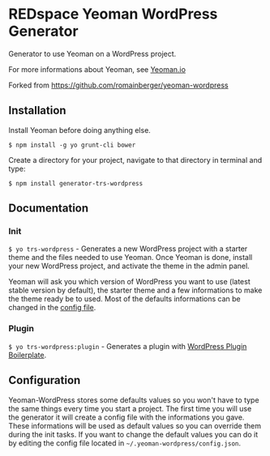 # REDspace Yeoman WordPress Generator

  Generator to use Yeoman on a WordPress project.

  For more informations about Yeoman, see [Yeoman.io](http://yeoman.io/)

  Forked from https://github.com/romainberger/yeoman-wordpress

## Installation

  Install Yeoman before doing anything else.

  `$ npm install -g yo grunt-cli bower`

  Create a directory for your project, navigate to that directory in terminal and type:

  `$ npm install generator-trs-wordpress`

## Documentation

### Init

  `$ yo trs-wordpress` - Generates a new WordPress project with a starter theme and the files needed to use Yeoman. Once Yeoman is done, install your new WordPress project, and activate the theme in the admin panel.

  Yeoman will ask you which version of WordPress you want to use (latest stable version by default), the starter theme and a few informations to make the theme ready be to used. Most of the defaults informations can be changed in the [config file](#configuration).

### Plugin

  `$ yo trs-wordpress:plugin` - Generates a plugin with [WordPress Plugin Boilerplate](https://github.com/tommcfarlin/WordPress-Plugin-Boilerplate/tree/master/plugin-boilerplate).

## Configuration

  Yeoman-WordPress stores some defaults values so you won't have to type the same things every time you start a project. The first time you will use the generator it will create a config file with the informations you gave. These informations will be used as default values so you can override them during the init tasks. If you want to change the default values you can do it by editing the config file located in `~/.yeoman-wordpress/config.json`.
